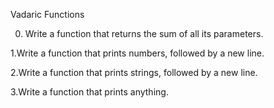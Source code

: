 Vadaric Functions

0. Write a function that returns the sum of all its parameters.

1.Write a function that prints numbers, followed by a new line.

2.Write a function that prints strings, followed by a new line.

3.Write a function that prints anything.
